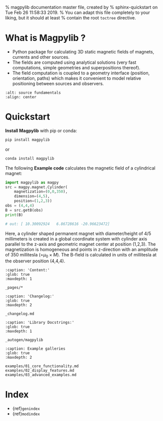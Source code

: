 % magpylib documentation master file, created by
% sphinx-quickstart on Tue Feb 26 11:58:33 2019.
% You can adapt this file completely to your liking, but it should at least
% contain the root `toctree` directive.

# What is Magpylib ?

- Python package for calculating 3D static magnetic fields of magnets, currents and other sources.
- The fields are computed using analytical solutions (very fast computations, simple geometries and superpositions thereof).
- The field computation is coupled to a geometry interface (position, orientation, paths) which makes it convenient to model relative positioning between sources and observers.

```{image} _static/images/index/source_fundamentals.png
:alt: source fundamentals
:align: center
```
# Quickstart

**Install Magpylib** with pip or conda:

```bash
pip install magpylib
```
or

```bash
conda install magpylib
```

The following **Example code** calculates the magnetic field of a cylindrical magnet:

```python
import magpylib as magpy
src = magpy.magnet.Cylinder(
    magnetization=(0,0,350),
    dimension=(4,5),
    position=(1,2,3))
obs = (4,4,4)
B = src.getB(obs)
print(B)

# out: [ 10.30092924   6.86728616 -20.96623472]
```

Here, a cylinder shaped permanent magnet with diameter/height of 4/5 millimeters is created in a global coordinate system with cylinder axis parallel to the z-axis and geometric magnet center at position (1,2,3). The magnetization is homogeneous and points in z-direction with an amplitude of 350 millitesla (=$\mu_0\times M$). The B-field is calculated in units of millitesla at the observer position (4,4,4).

```{toctree}
:caption: 'Content:'
:glob: true
:maxdepth: 1

_pages/*
```

```{toctree}
:caption: 'Changelog:'
:glob: true
:maxdepth: 2

_changelog.md
```

```{toctree}
:caption: 'Library Docstrings:'
:glob: true
:maxdepth: 1

_autogen/magpylib
```

```{toctree}
:caption: Example galleries
:glob: true
:maxdepth: 2

examples/01_core_functionality.md
examples/02_display_features.md
examples/03_advanced_examples.md

```

# Index

- {ref}`genindex`
- {ref}`modindex`

```bash

```
